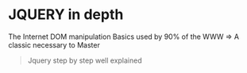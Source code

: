 # JQUERY in depth
The Internet DOM manipulation Basics used by 90% of the WWW => A classic necessary to Master
> Jquery step by step well explained

